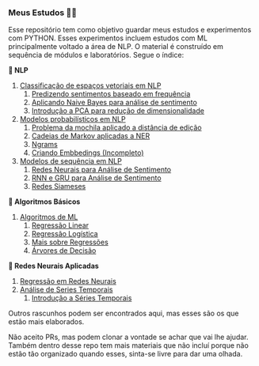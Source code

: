 ### Meus Estudos 🧑‍🎓

Esse repositório tem como objetivo guardar meus estudos e experimentos com PYTHON. Esses experimentos incluem estudos com ML principalmente voltado a área de NLP. O material é construído em sequência de módulos e laboratórios. Segue o índice:

**📖 NLP**
1. [Classificação de espaços vetoriais em NLP](./Python%20Scripts/classification-vector-spaces-in-nlp/)
   1. [Predizendo sentimentos baseado em frequência](./Python%20Scripts/classification-vector-spaces-in-nlp/Lab%20-%2001.ipynb)
   2. [Aplicando Naive Bayes para análise de sentimento](./Python%20Scripts/classification-vector-spaces-in-nlp/Lab%20-%2002.ipynb)
   3. [Introdução a PCA para redução de dimensionalidade](./Python%20Scripts/classification-vector-spaces-in-nlp/Lab%20-%2003.ipynb)
2. [Modelos probabilísticos em NLP](./Python%20Scripts/probabilistic-models-in-nlp)
   1. [Problema da mochila aplicado a distância de edição](./Python%20Scripts/probabilistic-models-in-nlp/Lab%20-%2001.ipynb)
   2. [Cadeias de Markov aplicadas a NER](./Python%20Scripts/probabilistic-models-in-nlp/Lab%20-%2002.ipynb)
   3. [Ngrams](./Python%20Scripts/probabilistic-models-in-nlp/Lab%20-%2003.ipynb)
   4. [Criando Embbedings (Incompleto)](./Python%20Scripts/probabilistic-models-in-nlp/Lab%20-%2004.ipynb)
3. [Modelos de sequência em NLP](./Python%20Scripts/sequence-models-in-nlp/)
   1. [Redes Neurais para Análise de Sentimento](./Python%20Scripts/sequence-models-in-nlp/Lab%20-%2001.ipynb)
   2. [RNN e GRU para Análise de Sentimento](./Python%20Scripts/sequence-models-in-nlp/Lab%20-%2002.ipynb)
   3. [Redes Siameses](./Python%20Scripts/sequence-models-in-nlp/Lab%20-%2004.ipynb)

**📖 Algoritmos Básicos**
1. [Algoritmos de ML](./Python%20Scripts/NLP/)
   1. [Regressão Linear](./Python%20Scripts/NLP/Algorithms_LinearRegression.ipynb)
   3. [Regressão Logística](./Python%20Scripts/NLP/Algorithms_LogisticRegression.ipynb)
   4. [Mais sobre Regressões](./Python%20Scripts/NLP/Algorithms_Regressions.ipynb)
   5. [Árvores de Decisão](./Python%20Scripts/NLP/Algorithms_DecisionTrees.ipynb)

**📖 Redes Neurais Aplicadas**
1. [Regressão em Redes Neurais](https://github.com/clovisdanielss/Estudando/blob/master/Python%20Scripts/nn-regression/Class_NNRegression.ipynb)
2. [Análise de Series Temporais](https://github.com/clovisdanielss/Estudando/blob/master/Python%20Scripts/time-series)
   1. [Introdução a Séries Temporais](https://github.com/clovisdanielss/Estudando/blob/master/Python%20Scripts/time-series/Time_Series_Forecast.ipynb)

Outros rascunhos podem ser encontrados aqui, mas esses são os que estão mais elaborados.

Não aceito PRs, mas podem clonar a vontade se achar que vai lhe ajudar. Também dentro desse repo tem mais materiais que não incluí porque não estão tão organizado quando esses, sinta-se livre para dar uma olhada.
